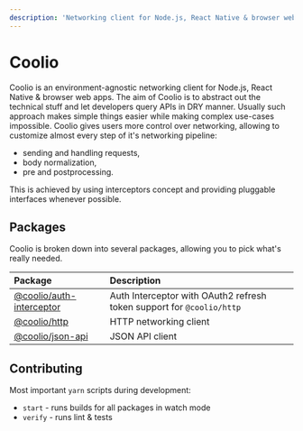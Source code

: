 ```yaml
---
description: 'Networking client for Node.js, React Native & browser web apps'
---
```


# Coolio
Coolio is an environment-agnostic networking client for Node.js, React Native & browser web apps. The aim of Coolio is to abstract out the technical stuff and let developers query APIs in DRY manner. Usually such approach makes simple things easier while making complex use-cases impossible. Coolio gives users more control over networking, allowing to customize almost every step of it's networking pipeline:
- sending and handling requests,
- body normalization,
- pre and postprocessing.

This is achieved by using interceptors concept and providing pluggable interfaces whenever possible.

## Packages

Coolio is broken down into several packages, allowing you to pick what's really needed.

| Package | Description |
| :--- | :--- |
| [@coolio/auth-interceptor](auth-interceptor/getting-started.md) | Auth Interceptor with OAuth2 refresh token support for `@coolio/http` |
| [@coolio/http](http/getting-started.md) | HTTP networking client |
| [@coolio/json-api](json-api/getting-started.md) | JSON API client |

## Contributing

Most important `yarn` scripts during development:

* `start` - runs builds for all packages in watch mode
* `verify` - runs lint & tests

